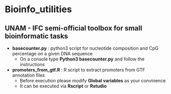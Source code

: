 # Bioinfo_utilities

## UNAM - IFC semi-official toolbox for small bioinformatic tasks

- __basecounter.py__ : python3 script for nucleotide composition and CpG percentage on a given DNA sequence
  - On a console type __Python3 basecounter.py__ and follow the instructions
- __promoters_from_gtf.R__ : R script to extract promoters from GTF annotation files 
  - Before execution please modify __Global variables__ as your convinence
  - It can be executed via __Rscript__ or __Rstudio__
